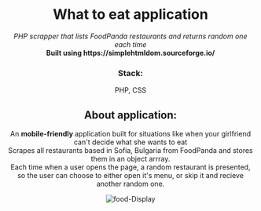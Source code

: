
<center>

<h1>What to eat application</h1>
<i>PHP scrapper that lists FoodPanda restaurants and returns random one each time</i> <br>
<b>Built using https://simplehtmldom.sourceforge.io/ </b>
<h3>Stack:</h3>
PHP, CSS

<h2>About application: </h2>

An <b> mobile-friendly </b>  application built for situations like when your girlfriend can't decide what she wants to eat <br>
Scrapes all restaurants based in Sofia, Bulgaria from FoodPanda and stores them in an object arrray. <br>
Each time when a user opens the page, a random restaurant is presented, so the user can choose to either open it's menu, or skip it and recieve another random one.

<img src="https://i.ibb.co/xf0cHV4/food-Display.png" alt="food-Display" border="0">
